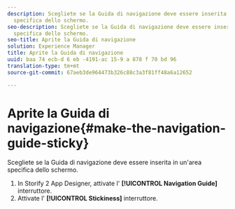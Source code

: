 ```yaml
---
description: Scegliete se la Guida di navigazione deve essere inserita in un'area
  specifica dello schermo.
seo-description: Scegliete se la Guida di navigazione deve essere inserita in un'area
  specifica dello schermo.
seo-title: Aprite la Guida di navigazione
solution: Experience Manager
title: Aprite la Guida di navigazione
uuid: baa 74 ecb-d 6 eb -4191-ac 15-9 a 878 f 70 bd 96
translation-type: tm+mt
source-git-commit: 67aeb3de964473b326c88c3a3f81ff48a6a12652

---
```



# Aprite la Guida di navigazione{#make-the-navigation-guide-sticky}

Scegliete se la Guida di navigazione deve essere inserita in un'area specifica dello schermo.

1. In Storify 2 App Designer, attivate l' **[!UICONTROL Navigation Guide]** interruttore.
1. Attivate l' **[!UICONTROL Stickiness]** interruttore.
